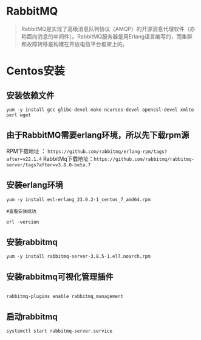 # RabbitMQ

> RabbitMQ是实现了高级消息队列协议（AMQP）的开源消息代理软件（亦称面向消息的中间件）。RabbitMQ服务器是用Erlang语言编写的，而集群和故障转移是构建在开放电信平台框架上的。

# Centos安装

## 安装依赖文件

```
yum -y install gcc glibc-devel make ncurses-devel openssl-devel xmlto perl wget

```
## 由于RabbitMQ需要erlang环境，所以先下载rpm源

RPM下载地址 ： `https://github.com/rabbitmq/erlang-rpm/tags?after=v22.1.4`
RabbitMq下载地址：`https://github.com/rabbitmq/rabbitmq-server/tags?after=v3.8.0-beta.7`


## 安装erlang环境

```shell
yum -y install esl-erlang_23.0.2-1_centos_7_amd64.rpm

#查看安装成功

erl -version
```

## 安装rabbitmq

```shell
yum -y install rabbitmq-server-3.8.5-1.el7.noarch.rpm
```

## 安装rabbitmq可视化管理插件

```shell

rabbitmq-plugins enable rabbitmq_management

```

## 启动rabbitmq

```
systemctl start rabbitmq-server.service
```
 
